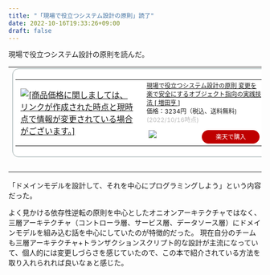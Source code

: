 ```yaml
---
title: "「現場で役立つシステム設計の原則」読了"
date: 2022-10-16T19:33:26+09:00
draft: false
---
```


現場で役立つシステム設計の原則を読んだ。

<table border="0" cellpadding="0" cellspacing="0"><tr><td><div style="border:1px solid #95a5a6;border-radius:.75rem;background-color:#FFFFFF;width:504px;margin:0px;padding:5px;text-align:center;overflow:hidden;"><table><tr><td style="width:240px"><a href="https://hb.afl.rakuten.co.jp/ichiba/2c4e7c40.9ea290f6.2c4e7c41.04aec2a1/?pc=https%3A%2F%2Fitem.rakuten.co.jp%2Fbook%2F15017530%2F&link_type=picttext&ut=eyJwYWdlIjoiaXRlbSIsInR5cGUiOiJwaWN0dGV4dCIsInNpemUiOiIyNDB4MjQwIiwibmFtIjoxLCJuYW1wIjoicmlnaHQiLCJjb20iOjEsImNvbXAiOiJkb3duIiwicHJpY2UiOjEsImJvciI6MSwiY29sIjoxLCJiYnRuIjoxLCJwcm9kIjowLCJhbXAiOmZhbHNlfQ%3D%3D" target="_blank" rel="nofollow sponsored noopener" style="word-wrap:break-word;"  ><img src="https://hbb.afl.rakuten.co.jp/hgb/2c4e7c40.9ea290f6.2c4e7c41.04aec2a1/?me_id=1213310&item_id=18637464&pc=https%3A%2F%2Fthumbnail.image.rakuten.co.jp%2F%400_mall%2Fbook%2Fcabinet%2F0877%2F9784774190877.jpg%3F_ex%3D240x240&s=240x240&t=picttext" border="0" style="margin:2px" alt="[商品価格に関しましては、リンクが作成された時点と現時点で情報が変更されている場合がございます。]" title="[商品価格に関しましては、リンクが作成された時点と現時点で情報が変更されている場合がございます。]"></a></td><td style="vertical-align:top;width:248px;"><p style="font-size:12px;line-height:1.4em;text-align:left;margin:0px;padding:2px 6px;word-wrap:break-word"><a href="https://hb.afl.rakuten.co.jp/ichiba/2c4e7c40.9ea290f6.2c4e7c41.04aec2a1/?pc=https%3A%2F%2Fitem.rakuten.co.jp%2Fbook%2F15017530%2F&link_type=picttext&ut=eyJwYWdlIjoiaXRlbSIsInR5cGUiOiJwaWN0dGV4dCIsInNpemUiOiIyNDB4MjQwIiwibmFtIjoxLCJuYW1wIjoicmlnaHQiLCJjb20iOjEsImNvbXAiOiJkb3duIiwicHJpY2UiOjEsImJvciI6MSwiY29sIjoxLCJiYnRuIjoxLCJwcm9kIjowLCJhbXAiOmZhbHNlfQ%3D%3D" target="_blank" rel="nofollow sponsored noopener" style="word-wrap:break-word;"  >現場で役立つシステム設計の原則 変更を楽で安全にするオブジェクト指向の実践技法 [ 増田亨 ]</a><br><span >価格：3234円（税込、送料無料)</span> <span style="color:#BBB">(2022/10/16時点)</span></p><div style="margin:10px;"><a href="https://hb.afl.rakuten.co.jp/ichiba/2c4e7c40.9ea290f6.2c4e7c41.04aec2a1/?pc=https%3A%2F%2Fitem.rakuten.co.jp%2Fbook%2F15017530%2F&link_type=picttext&ut=eyJwYWdlIjoiaXRlbSIsInR5cGUiOiJwaWN0dGV4dCIsInNpemUiOiIyNDB4MjQwIiwibmFtIjoxLCJuYW1wIjoicmlnaHQiLCJjb20iOjEsImNvbXAiOiJkb3duIiwicHJpY2UiOjEsImJvciI6MSwiY29sIjoxLCJiYnRuIjoxLCJwcm9kIjowLCJhbXAiOmZhbHNlfQ%3D%3D" target="_blank" rel="nofollow sponsored noopener" style="word-wrap:break-word;"  ><img src="https://static.affiliate.rakuten.co.jp/makelink/rl.svg" style="float:left;max-height:27px;width:auto;margin-top:0"></a><a href="https://hb.afl.rakuten.co.jp/ichiba/2c4e7c40.9ea290f6.2c4e7c41.04aec2a1/?pc=https%3A%2F%2Fitem.rakuten.co.jp%2Fbook%2F15017530%2F%3Fscid%3Daf_pc_bbtn&link_type=picttext&ut=eyJwYWdlIjoiaXRlbSIsInR5cGUiOiJwaWN0dGV4dCIsInNpemUiOiIyNDB4MjQwIiwibmFtIjoxLCJuYW1wIjoicmlnaHQiLCJjb20iOjEsImNvbXAiOiJkb3duIiwicHJpY2UiOjEsImJvciI6MSwiY29sIjoxLCJiYnRuIjoxLCJwcm9kIjowLCJhbXAiOmZhbHNlfQ==" target="_blank" rel="nofollow sponsored noopener" style="word-wrap:break-word;"  ><div style="float:right;width:41%;height:27px;background-color:#bf0000;color:#fff!important;font-size:12px;font-weight:500;line-height:27px;margin-left:1px;padding: 0 12px;border-radius:16px;cursor:pointer;text-align:center;">楽天で購入</div></a></div></td></tr></table></div><br><p style="color:#000000;font-size:12px;line-height:1.4em;margin:5px;word-wrap:break-word"></p></td></tr></table>

「ドメインモデルを設計して、それを中心にプログラミングしよう」という内容だった。

よく見かける依存性逆転の原則を中心としたオニオンアーキテクチャではなく、
三層アーキテクチャ（コントローラ層、サービス層、データソース層）にドメインモデルを組み込む話を中心にしていたのが特徴的だった。
現在自分のチームも三層アーキテクチャ+トランザクションスクリプト的な設計が主流になっていて、個人的には変更しづらさを感じていたので、この本で紹介されている方法を取り入れられれば良いなぁと感じた。

